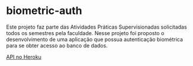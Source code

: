 # biometric-auth
Este projeto faz parte das Atividades Práticas Supervisionadas solicitadas todos os semestres pela faculdade. Nesse projeto foi proposto o desenvolvimento de uma aplicação que possua autenticação biométrica para se obter  acesso ao banco de dados.

[API no Heroku](https://biometric-auth-api.herokuapp.com/swagger-ui.html#/)
